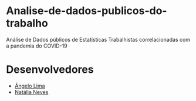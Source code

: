 # Analise-de-dados-publicos-do-trabalho
Análise de Dados públicos de Estatísticas Trabalhistas correlacionadas com a pandemia do COVID-19

# Desenvolvedores
- [Ângelo Lima](https://github.com/angelovlima)
- [Natália Neves](https://github.com/natalianeves18)
